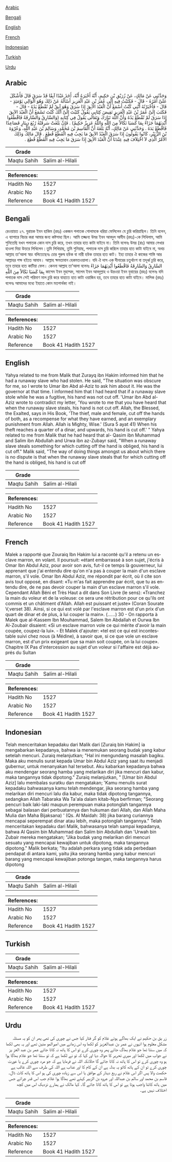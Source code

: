 [Arabic](#arabic)

[Bengali](#bengali)

[English](#english)

[French](#french)

[Indonesian](#indonesian)

[Turkish](#turkish)

[Urdu](#urdu)

## Arabic


<div dir="rtl" lang="ar" style={{fontSize:'larger',backgroundColor:'#f8f9fa',padding:20}}>
وَحَدَّثَنِي عَنْ مَالِكٍ، عَنْ زُرَيْقِ بْنِ حَكِيمٍ، أَنَّهُ أَخْبَرَهُ أَنَّهُ، أَخَذَ عَبْدًا آبِقًا قَدْ سَرَقَ قَالَ فَأَشْكَلَ عَلَىَّ أَمْرُهُ - قَالَ - فَكَتَبْتُ فِيهِ إِلَى عُمَرَ بْنِ عَبْدِ الْعَزِيزِ أَسْأَلُهُ عَنْ ذَلِكَ وَهُوَ الْوَالِي يَوْمَئِذٍ - قَالَ - فَأَخْبَرْتُهُ أَنَّنِي كُنْتُ أَسْمَعُ أَنَّ الْعَبْدَ الآبِقَ إِذَا سَرَقَ وَهُوَ آبِقٌ لَمْ تُقْطَعْ يَدُهُ - قَالَ - فَكَتَبَ إِلَىَّ عُمَرُ بْنُ عَبْدِ الْعَزِيزِ نَقِيضَ كِتَابِي يَقُولُ كَتَبْتَ إِلَىَّ أَنَّكَ كُنْتَ تَسْمَعُ أَنَّ الْعَبْدَ الآبِقَ إِذَا سَرَقَ لَمْ تُقْطَعْ يَدُهُ وَأَنَّ اللَّهَ تَبَارَكَ وَتَعَالَى يَقُولُ فِي كِتَابِهِ ‏(‏وَالسَّارِقُ وَالسَّارِقَةُ فَاقْطَعُوا أَيْدِيَهُمَا جَزَاءً بِمَا كَسَبَا نَكَالاً مِنَ اللَّهِ وَاللَّهُ عَزِيزٌ حَكِيمٌ‏)‏ ‏.‏ فَإِنْ بَلَغَتْ سَرِقَتُهُ رُبُعَ دِينَارٍ فَصَاعِدًا فَاقْطَعْ يَدَهُ ‏.‏ وَحَدَّثَنِي عَنْ مَالِكٍ، أَنَّهُ بَلَغَهُ أَنَّ الْقَاسِمَ بْنَ مُحَمَّدٍ، وَسَالِمَ بْنَ عَبْدِ اللَّهِ، وَعُرْوَةَ بْنَ الزُّبَيْرِ، كَانُوا يَقُولُونَ إِذَا سَرَقَ الْعَبْدُ الآبِقُ مَا يَجِبُ فِيهِ الْقَطْعُ قُطِعَ ‏.‏ قَالَ مَالِكٌ وَذَلِكَ الأَمْرُ الَّذِي لاَ اخْتِلاَفَ فِيهِ عِنْدَنَا أَنَّ الْعَبْدَ الآبِقَ إِذَا سَرَقَ مَا يَجِبُ فِيهِ الْقَطْعُ قُطِعَ ‏.‏
</div>
<div style={{backgroundColor:'#f8f9fa',padding:20, marginBottom: 10}}><table> <thead> <tr> <th>Grade</th> <th></th> </tr> </thead> <tbody> <tr><td>Maqtu Sahih</td><td>Salim al-Hilali</td></tr></tbody></table><table> <thead> <tr> <th>References:</th> <th></th> </tr> </thead> <tbody><tr><td>Hadith No</td><td>1527</td></tr><tr><td>Arabic No</td><td>1527</td></tr><tr><td>Reference</td><td>Book 41 Hadith 1527</td></tr></tbody></table></div>

## Bengali


<div dir="ltr" lang="bn" style={{fontSize:'larger',backgroundColor:'#f8f9fa',padding:20}}>
রেওয়ায়ত ২৭. যুরায়ক ইবন হাকিম (রহঃ) একজন পলাতক গোলামকে ধরিয়া ফেলিলেন যে চুরি করিয়াছিল। তিনি বলেন, এ ব্যাপারে বিচার করা আমার জন্য কষ্টসাধ্য ছিল। আমি তজ্জন্য উমর ইবন আবদুল আযীয (রহঃ)-কে লিখিলাম, আমি শুনিতেছি যখন পলাতক কোন দাস চুরি করে, তখন তাহার হাত কাটা যাইবে না। তিনি বলেনঃ উমর (রাঃ) আমার লেখার হাওলা দিয়া উত্তরে লিখিলেন : তুমি লিখিয়াছ, তুমি শুনিয়াছ, পলাতক দাস চুরি করিলে তাহার হাত কাটা যাইবে না, অথচ আল্লাহ তা’আলা স্বয়ং বলিতেছেনঃ চোর পুরুষ হউক বা নারী হউক তাহার হাত কাট। ইহা তাহার ঐ কাজের শাস্তি আর আল্লাহর পক্ষ হইতে আযাব। আল্লাহ ক্ষমতাবান হেকমতওয়ালা। যদি ঐ দাস এক দীনারের চতুর্থাংশ বা তদূর্ধ্ব চুরি করে, তবে তাহার হাত কাটিয়া ফেল। কেননা আল্লাহ তা’আলা বলেনঃ السَّارِقُ وَالسَّارِقَةُ فَاقْطَعُوا أَيْدِيَهُمَا جَزَاءً بِمَا كَسَبَا نَكَالاً مِنَ اللَّهِ কাসেম ইবন মুহাম্মদ, সালেম ইবন আবদুল্লাহ ও উরওয়া ইবন যুবায়ের (রহঃ) বলেনঃ যদি পলাতক দাস সেই পরিমাণ মাল চুরি করে যাহাতে হাত কাটা ওয়াজিব হয়, তবে তাহার হাত কাটা যাইবে। মালিক (রহঃ) বলেনঃ আমাদের মধ্যে ইহাতে কোন মতপার্থক্য নাই।
</div>
<div style={{backgroundColor:'#f8f9fa',padding:20, marginBottom: 10}}><table> <thead> <tr> <th>Grade</th> <th></th> </tr> </thead> <tbody> <tr><td>Maqtu Sahih</td><td>Salim al-Hilali</td></tr></tbody></table><table> <thead> <tr> <th>References:</th> <th></th> </tr> </thead> <tbody><tr><td>Hadith No</td><td>1527</td></tr><tr><td>Arabic No</td><td>1527</td></tr><tr><td>Reference</td><td>Book 41 Hadith 1527</td></tr></tbody></table></div>

## English


<div dir="ltr" lang="en" style={{fontSize:'larger',backgroundColor:'#f8f9fa',padding:20}}>
Yahya related to me from Malik that Zurayq ibn Hakim informed him that he had a runaway slave who had stolen. He said, "The situation was obscure for me, so I wrote to Umar ibn Abd al-Aziz to ask him about it. He was the governor at that time. I informed him that I had heard that if a runaway slave stole while he was a fugitive, his hand was not cut off. 'Umar ibn Abd al-Aziz wrote to contradict my letter, 'You wrote to me that you have heard that when the runaway slave steals, his hand is not cut off. Allah, the Blessed, the Exalted, says in His Book, 'The thief, male and female, cut off the hands of both, as a recompense for what they have earned, and an exemplary punishment from Allah. Allah is Mighty, Wise.' (Sura 5 ayat 41) When his theft reaches a quarter of a dinar, and upwards, his hand is cut off.' " Yahya related to me from Malik that he had heard that al- Qasim ibn Muhammad and Salim ibn Abdullah and Urwa ibn az-Zubayr said, "When a runaway slave steals something for which cutting off the hand is obliged, his hand is cut off." Malik said, "The way of doing things amongst us about which there is no dispute is that when the runaway slave steals that for which cutting off the hand is obliged, his hand is cut off
</div>
<div style={{backgroundColor:'#f8f9fa',padding:20, marginBottom: 10}}><table> <thead> <tr> <th>Grade</th> <th></th> </tr> </thead> <tbody> <tr><td>Maqtu Sahih</td><td>Salim al-Hilali</td></tr></tbody></table><table> <thead> <tr> <th>References:</th> <th></th> </tr> </thead> <tbody><tr><td>Hadith No</td><td>1527</td></tr><tr><td>Arabic No</td><td>1527</td></tr><tr><td>Reference</td><td>Book 41 Hadith 1527</td></tr></tbody></table></div>

## French


<div dir="ltr" lang="fr" style={{fontSize:'larger',backgroundColor:'#f8f9fa',padding:20}}>
Malek a rapporté que Zouraiq Ibn Hakim lui a raconté qu'il a retenu un esclave marron, en volant. Il poursuit: «étant embarrassé à son sujet, j'écris à Omar Ibn Abdul Aziz, pour avoir son avis, fut-il ce temps là gouverneur, lui apprenant que j'ai entendu dire qu'on n'a pas à couper la main d'un esclave marron, s'il vole. Omar Ibn Abdul Aziz, me répondit par écrit, où il cite son avis tout opposé, en disant: «Tu m'as fait apprendre par écrit, que tu as entendu dire, de ne pas devoir couper la main d'un esclave marron s'il vole. Cependant Allah Béni et Très Haut a dit dans Son Livre (le sens): «Tranchez la main du voleur et de la voleuse: ce sera une rétribution pour ce qu'ils ont commis et un châtiment d'Allah. Allah est puissant et juste» (Coran Sourate V,verset 38). Ainsi, si ce qui est volé par l'esclave marron est d'un prix d'un quart de dinar et de plus, à lui couper la main». (......) 30 - On rapporta à Malek que al-Kassem Ibn Mouhammad, Salem Ibn Abdallah et Ourwa Ibn Al-Zoubair disaient: «Si un esclave marron vole ce qui mérite d'avoir la main coupée, coupez-la lui». - Et Malek d'ajouter: «tel est ce qui est incontestable suivi chez nous (à Médine), à savoir que, si ce que vole un esclave marron, est d'un prix exigeant que sa main soit coupée, on la lui coupe». Chapitre IX Pas d'intercession au sujet d'un voleur si l'affaire est déjà auprés du Sultan
</div>
<div style={{backgroundColor:'#f8f9fa',padding:20, marginBottom: 10}}><table> <thead> <tr> <th>Grade</th> <th></th> </tr> </thead> <tbody> <tr><td>Maqtu Sahih</td><td>Salim al-Hilali</td></tr></tbody></table><table> <thead> <tr> <th>References:</th> <th></th> </tr> </thead> <tbody><tr><td>Hadith No</td><td>1527</td></tr><tr><td>Arabic No</td><td>1527</td></tr><tr><td>Reference</td><td>Book 41 Hadith 1527</td></tr></tbody></table></div>

## Indonesian


<div dir="ltr" lang="id" style={{fontSize:'larger',backgroundColor:'#f8f9fa',padding:20}}>
Telah menceritakan kepadaku dari Malik dari [Zuraiq bin Hakim] ia mengabarkan kepadanya, bahwa ia menemukan seorang budak yang kabur setelah mencuri. Zuraiq melanjutkan; "Hal ini mengundang masalah bagiku. Maka aku menulis surat kepada Umar bin Abdul Aziz yang saat itu menjadi gubernur, untuk menanyakan hal tersebut. Aku kabarkan kepadanya bahwa aku mendengar seorang hamba yang melarikan diri jika mencuri dan kabur, maka tangannya tidak dipotong." Zuraiq melanjutkan, " [Umar bin Abdul Aziz] lalu membalas suratku dan mengatakan; 'Kamu menulis surat kepadaku bahwasanya kamu telah mendengar, jika seorang hamba yang melarikan diri mencuri lalu dia kabur, maka tidak dipotong tangannya, sedangkan Allah Tabaraka Wa Ta'ala dalam kitab-Nya berfirman; "Seorang pencuri baik laki-laki maupun perempuan maka potonglah tangannya sebagai balasan dari perbuatannya dan hukuman dari Allah, dan Allah Maha Mulia dan Maha Bijaksana) ' (Qs. Al Maidah: 38) jika barang curiannya mencapai seperempat dinar atau lebih, maka potonglah tangannya." Telah menceritakan kepadaku dari Malik, bahwasanya telah sampai kepadanya, bahwa Al Qasim bin Muhammad dan Salim bin Abdullah dan 'Urwah bin Zubair mereka mengatakan; "Jika budak yang melarikan diri mencuri sesuatu yang mencapai kewajiban untuk dipotong, maka tangannya dipotong." Malik berkata; "Itu adalah perkara yang tidak ada perbedaan pendapat di antara kami, yaitu jika seorang hamba yang kabur mencuri barang yang mencapai kewajiban potonga tangan, maka tangannya harus dipotong
</div>
<div style={{backgroundColor:'#f8f9fa',padding:20, marginBottom: 10}}><table> <thead> <tr> <th>Grade</th> <th></th> </tr> </thead> <tbody> <tr><td>Maqtu Sahih</td><td>Salim al-Hilali</td></tr></tbody></table><table> <thead> <tr> <th>References:</th> <th></th> </tr> </thead> <tbody><tr><td>Hadith No</td><td>1527</td></tr><tr><td>Arabic No</td><td>1527</td></tr><tr><td>Reference</td><td>Book 41 Hadith 1527</td></tr></tbody></table></div>

## Turkish


<div dir="ltr" lang="tr" style={{fontSize:'larger',backgroundColor:'#f8f9fa',padding:20}}>

</div>
<div style={{backgroundColor:'#f8f9fa',padding:20, marginBottom: 10}}><table> <thead> <tr> <th>Grade</th> <th></th> </tr> </thead> <tbody> <tr><td>Maqtu Sahih</td><td>Salim al-Hilali</td></tr></tbody></table><table> <thead> <tr> <th>References:</th> <th></th> </tr> </thead> <tbody><tr><td>Hadith No</td><td>1527</td></tr><tr><td>Arabic No</td><td>1527</td></tr><tr><td>Reference</td><td>Book 41 Hadith 1527</td></tr></tbody></table></div>

## Urdu


<div dir="rtl" lang="ur" style={{fontSize:'larger',backgroundColor:'#f8f9fa',padding:20}}>
زر یق بن حکیم نے ایک بھاگے ہوئے غلام کو گر فتار کیا جس نے چوری کی تھی پھر ان کو یہ مسئلہ مشکل معلوم ہوا انہوں نے عمر بن عبدالعزیز کو لکھا وہ اس زمانے میں امیرالمو منین تھے اور یہ بھی لکھا کہ میں سنتا تھا جو غلام بھاگ جائے پھر وہ چوری کرے تو اس کا ہاتھ نہ کاٹا جائے عمر بن عبد العز یز نے جواب میں لکھا اور میری تحریر کا حوالہ دیا اور کہا کہ تو نے لکھا ہے کہ تو سنتا تھا جو غلام بھاگا ہوا ہو وہ چوری کرے تو اس کا ہاتھ نہ کاٹا جائے گا حالانکہ اللہ نے فرمایا ہے کہ جو مرد چوری کرے یا عورت چوری کرے تو ان کے ہاتھ کاٹو یہ بدلہ ہے ان کے کام کا اور عذاب ہے اللہ کی طرف سے اللہ غالب ہے حکمت والا پس اگر اس غلام نے ربع دینار کے موافق یا اس سے زیادہ چوری کی ہو اس کا ہاتھ کاٹ ڈال۔ قاسم بن محمد اور سالم بن عبداللہ اور عروہ بن الزبیر کہتے تھے بھاگا ہوا غلام جب اس قدر چرائے جس میں ہاتھ کاٹنا واجب ہوتا ہے تو اس کا ہاتھ کاٹا جائے گا۔ کہا مالک نے ہمارے نزدیک اس میں کچھ اختلاف نہیں ہے۔
</div>
<div style={{backgroundColor:'#f8f9fa',padding:20, marginBottom: 10}}><table> <thead> <tr> <th>Grade</th> <th></th> </tr> </thead> <tbody> <tr><td>Maqtu Sahih</td><td>Salim al-Hilali</td></tr></tbody></table><table> <thead> <tr> <th>References:</th> <th></th> </tr> </thead> <tbody><tr><td>Hadith No</td><td>1527</td></tr><tr><td>Arabic No</td><td>1527</td></tr><tr><td>Reference</td><td>Book 41 Hadith 1527</td></tr></tbody></table></div>